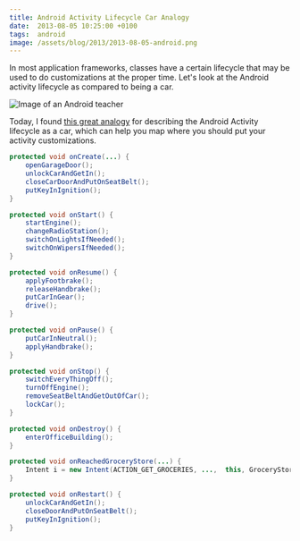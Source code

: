 ```yaml
---
title: Android Activity Lifecycle Car Analogy
date:  2013-08-05 10:25:00 +0100
tags:  android
image: /assets/blog/2013/2013-08-05-android.png
---
```


In most application frameworks, classes have a certain lifecycle that may be used
to do customizations at the proper time. Let's look at the Android activity lifecycle
as compared to being a car.

![Image of an Android teacher]({{page.image}})

Today, I found [this great analogy](http://stackoverflow.com/questions/4553605/difference-between-onstart-and-onresume) for describing the Android Activity lifecycle
as a car, which can help you map where you should put your activity customizations.

```java
protected void onCreate(...) {
    openGarageDoor();
    unlockCarAndGetIn();
    closeCarDoorAndPutOnSeatBelt();
    putKeyInIgnition();
}

protected void onStart() {
    startEngine();
    changeRadioStation();
    switchOnLightsIfNeeded();
    switchOnWipersIfNeeded();
}

protected void onResume() {
    applyFootbrake();
    releaseHandbrake();
    putCarInGear();
    drive();
}

protected void onPause() {
    putCarInNeutral();
    applyHandbrake();
}

protected void onStop() {
    switchEveryThingOff();
    turnOffEngine();
    removeSeatBeltAndGetOutOfCar();
    lockCar();
}

protected void onDestroy() {
    enterOfficeBuilding();
}

protected void onReachedGroceryStore(...) {
    Intent i = new Intent(ACTION_GET_GROCERIES, ...,  this, GroceryStoreActivity.class);
}

protected void onRestart() {
    unlockCarAndGetIn();
    closeDoorAndPutOnSeatBelt();
    putKeyInIgnition();
}
```